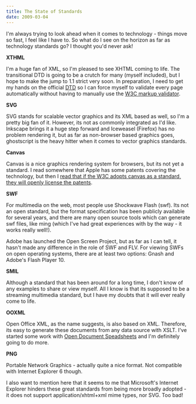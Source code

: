 ```yaml
---
title: The State of Standards
date: 2009-03-04
---
```

I'm always trying to look ahead when it comes to technology - things move so fast, I feel like I have to. So what do I see on the horizon as far as technology standards go? I thought you'd never ask!

<strong>XTHML</strong>

I'm a huge fan of XML, so I'm pleased to see XHTML coming to life. The transitional DTD is going to be a crutch for many (myself included), but I hope to make the jump to 1.1 strict very soon. In preparation, I need to get my hands on the official <a href="http://www.w3.org/TR/xhtml11/DTD/xhtml11.dtd">DTD</a> so I can force myself to validate every page automatically without having to manually use the <a href="http://validator.w3.org/">W3C markup validator</a>.

<strong>SVG</strong>

SVG stands for scalable vector graphics and its XML based as well, so I'm a pretty big fan of it. However, its not as commonly integrated as I'd like. Inkscape brings it a huge step forward and Iceweasel (Firefox) has no problem rendering it, but as far as non-browser based graphics goes, ghostscript is the heavy hitter when it comes to vector graphics standards.

<strong>Canvas</strong>

Canvas is a nice graphics rendering system for browsers, but its not yet a standard. I read somewhere that Apple has some patents covering the technology, but then I <a href="http://en.wikipedia.org/wiki/Canvas_(HTML_element)#Intellectual_property_over_canvas">read that if the W3C adopts canvas as a standard, they will openly license the patents</a>.

<strong>SWF</strong>

For multimedia on the web, most people use Shockwave Flash (swf). Its not an open standard, but the format specification has been publicly available for several years, and there are many open source tools which can generate swf files, like ming (which I've had great experiences with by the way - it works really well!).

Adobe has launched the Open Screen Project, but as far as I can tell, it hasn't made any difference in the role of SWF and FLV. For viewing SWFs on open operating systems, there are at least two options: Gnash and Adobe's Flash Player 10.

<strong>SMIL</strong>

Although a standard that has been around for a long time, I don't know of any examples to share or view myself. All I know is that its supposed to be a streaming multimedia standard, but I have my doubts that it will ever really come to life.

<strong>OOXML</strong>

Open Office XML, as the name suggests, is also based on XML. Therefore, its easy to generate these documents from any data source with XSLT. I've started some work with <a href="http://www.docunext.com/blog/2009/02/14/open-document-spreadsheet-format/">Open Document Speadsheets</a> and I'm definitely going to do more.

<strong>PNG</strong>

Portable Network Graphics - actually quite a nice format. Not compatible with Internet Explorer 6 though.

I also want to mention here that it seems to me that Microsoft's Internet Explorer hinders these great standards from being more broadly adopted - it does not support application/xhtml+xml mime types, nor SVG. Too bad!

